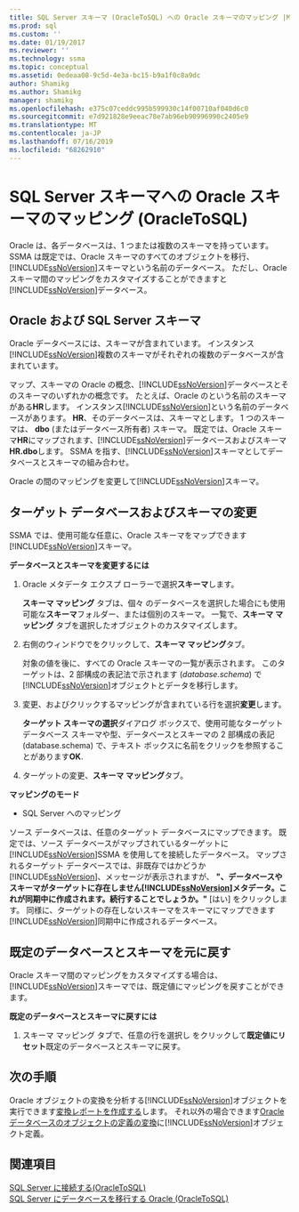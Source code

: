```yaml
---
title: SQL Server スキーマ (OracleToSQL) への Oracle スキーマのマッピング |Microsoft Docs
ms.prod: sql
ms.custom: ''
ms.date: 01/19/2017
ms.reviewer: ''
ms.technology: ssma
ms.topic: conceptual
ms.assetid: 0edeaa08-9c5d-4e3a-bc15-b9a1f0c8a9dc
author: Shamikg
ms.author: Shamikg
manager: shamikg
ms.openlocfilehash: e375c07ceddc995b599930c14f00710af040d6c0
ms.sourcegitcommit: e7d921828e9eeac78e7ab96eb90996990c2405e9
ms.translationtype: MT
ms.contentlocale: ja-JP
ms.lasthandoff: 07/16/2019
ms.locfileid: "68262910"
---
```

# <a name="mapping-oracle-schemas-to-sql-server-schemas-oracletosql"></a>SQL Server スキーマへの Oracle スキーマのマッピング (OracleToSQL)
Oracle は、各データベースは、1 つまたは複数のスキーマを持っています。 SSMA は既定では、Oracle スキーマのすべてのオブジェクトを移行、[!INCLUDE[ssNoVersion](../../includes/ssnoversion-md.md)]スキーマという名前のデータベース。 ただし、Oracle スキーマ間のマッピングをカスタマイズすることができますと[!INCLUDE[ssNoVersion](../../includes/ssnoversion-md.md)]データベース。  
  
## <a name="oracle-and-sql-server-schemas"></a>Oracle および SQL Server スキーマ  
Oracle データベースには、スキーマが含まれています。 インスタンス[!INCLUDE[ssNoVersion](../../includes/ssnoversion-md.md)]複数のスキーマがそれぞれの複数のデータベースが含まれています。  
  
マップ、スキーマの Oracle の概念、[!INCLUDE[ssNoVersion](../../includes/ssnoversion-md.md)]データベースとそのスキーマのいずれかの概念です。 たとえば、Oracle のという名前のスキーマがある**HR**します。 インスタンス[!INCLUDE[ssNoVersion](../../includes/ssnoversion-md.md)]という名前のデータベースがあります。 **HR**、そのデータベースは、スキーマとします。 1 つのスキーマは、 **dbo** (またはデータベース所有者) スキーマ。 既定では、Oracle スキーマ**HR**にマップされます、[!INCLUDE[ssNoVersion](../../includes/ssnoversion-md.md)]データベースおよびスキーマ**HR.dbo**します。 SSMA を指す、[!INCLUDE[ssNoVersion](../../includes/ssnoversion-md.md)]スキーマとしてデータベースとスキーマの組み合わせ。  
  
Oracle の間のマッピングを変更して[!INCLUDE[ssNoVersion](../../includes/ssnoversion-md.md)]スキーマ。  
  
## <a name="modifying-the-target-database-and-schema"></a>ターゲット データベースおよびスキーマの変更  
SSMA では、使用可能な任意に、Oracle スキーマをマップできます[!INCLUDE[ssNoVersion](../../includes/ssnoversion-md.md)]スキーマ。  
  
**データベースとスキーマを変更するには**  
  
1.  Oracle メタデータ エクスプ ローラーで選択**スキーマ**します。  
  
    **スキーマ マッピング** タブは、個々 のデータベースを選択した場合にも使用可能な**スキーマ**フォルダー、または個別のスキーマ。 一覧で、**スキーマ マッピング** タブを選択したオブジェクトのカスタマイズします。  
  
2.  右側のウィンドウでをクリックして、**スキーマ マッピング**タブ。  
  
    対象の値を後に、すべての Oracle スキーマの一覧が表示されます。 このターゲットは、2 部構成の表記法で示されます (*database.schema*) で[!INCLUDE[ssNoVersion](../../includes/ssnoversion-md.md)]オブジェクトとデータを移行します。  
  
3.  変更、およびクリックするマッピングが含まれている行を選択**変更**します。  
  
    **ターゲット スキーマの選択**ダイアログ ボックスで、使用可能なターゲット データベース スキーマや型、データベースとスキーマの 2 部構成の表記 (database.schema) で、テキスト ボックスに名前をクリックを参照することがあります**OK**.  
  
4.  ターゲットの変更、**スキーマ マッピング**タブ。  
  
**マッピングのモード**  
  
-   SQL Server へのマッピング  
  
ソース データベースは、任意のターゲット データベースにマップできます。 既定では、ソース データベースがマップされているターゲットに[!INCLUDE[ssNoVersion](../../includes/ssnoversion-md.md)]SSMA を使用してを接続したデータベース。 マップされるターゲット データベースでは、非既存ではかどうか[!INCLUDE[ssNoVersion](../../includes/ssnoversion-md.md)]、メッセージが表示されますが、 **"、データベースやスキーマがターゲットに存在しません[!INCLUDE[ssNoVersion](../../includes/ssnoversion-md.md)]メタデータ。これが同期中に作成されます。続行することでしょうか。"** [はい] をクリックします。 同様に、ターゲットの存在しないスキーマをスキーマにマップできます[!INCLUDE[ssNoVersion](../../includes/ssnoversion-md.md)]同期中に作成されるデータベース。  
  
## <a name="reverting-to-the-default-database-and-schema"></a>既定のデータベースとスキーマを元に戻す  
Oracle スキーマ間のマッピングをカスタマイズする場合は、[!INCLUDE[ssNoVersion](../../includes/ssnoversion-md.md)]スキーマでは、既定値にマッピングを戻すことができます。  
  
**既定のデータベースとスキーマに戻すには**  
  
1.  スキーマ マッピング タブで、任意の行を選択し をクリックして**既定値にリセット**既定のデータベースとスキーマに戻す。  
  
## <a name="next-steps"></a>次の手順  
Oracle オブジェクトの変換を分析する[!INCLUDE[ssNoVersion](../../includes/ssnoversion-md.md)]オブジェクトを実行できます[変換レポートを作成する](assessing-oracle-schemas-for-conversion-oracletosql.md)します。 それ以外の場合できます[Oracle データベースのオブジェクトの定義の変換](converting-oracle-schemas-oracletosql.md)に[!INCLUDE[ssNoVersion](../../includes/ssnoversion-md.md)]オブジェクト定義。  
  
## <a name="see-also"></a>関連項目  
[SQL Server に接続する&#40;OracleToSQL&#41;](../../ssma/oracle/connecting-to-sql-server-oracletosql.md)  
[SQL Server にデータベースを移行する Oracle &#40;OracleToSQL&#41;](../../ssma/oracle/migrating-oracle-databases-to-sql-server-oracletosql.md)  
  
